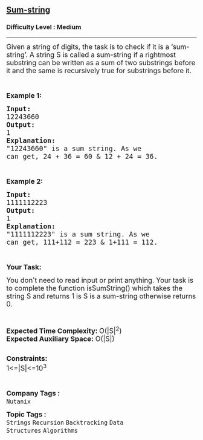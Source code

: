 <h2><a href="https://practice.geeksforgeeks.org/problems/sum-string3151/1">Sum-string</a></h2><h3>Difficulty Level : Medium</h3><hr><div class="problems_problem_content__Xm_eO"><p><span style="font-size:18px">Given a string of digits, the task is to check if it is a ‘sum-string’. A string S is called a sum-string if a rightmost substring can be written as a sum of two substrings before it and the same is recursively true for substrings before it. </span></p>

<p>&nbsp;</p>

<p><strong><span style="font-size:18px">Example 1:</span></strong></p>

<pre><strong><span style="font-size:18px">Input:</span></strong>
<span style="font-size:18px">12243660
<strong>Output:</strong></span>
<span style="font-size:18px">1</span>
<span style="font-size:18px"><strong>Explanation:</strong></span>
<span style="font-size:18px">"12243660" is a sum string. As we </span>
<span style="font-size:18px">can get, 24 + 36 = 60 &amp; 12 + 24 = 36.</span></pre>

<p>&nbsp;</p>

<p><strong><span style="font-size:18px">Example 2:</span></strong></p>

<pre><strong><span style="font-size:18px">Input:</span></strong>
<span style="font-size:18px">1111112223</span>
<strong><span style="font-size:18px">Output:</span></strong>
<span style="font-size:18px">1</span>
<strong><span style="font-size:18px">Explanation:</span></strong>
<span style="font-size:18px">"1111112223" is a sum string. As we </span>
<span style="font-size:18px">can get, 111+112 = 223 &amp; 1+111 = 112.</span></pre>

<p>&nbsp;</p>

<p><strong><span style="font-size:18px">Your Task:</span></strong></p>

<p><span style="font-size:18px">You don't need to read input or print anything. Your task is to complete the function isSumString() which takes the string S and returns 1 is S is a sum-string otherwise returns 0.</span></p>

<p>&nbsp;</p>

<p><span style="font-size:18px"><strong>Expected Time Complexity: </strong>O(|S|<sup>2</sup>)<br>
<strong>Expected Auxiliary Space:</strong> O(|S|)</span><br>
&nbsp;</p>

<p><span style="font-size:18px"><strong>Constraints:</strong><br>
1&lt;=|S|&lt;=10<sup>3</sup></span></p>

<p>&nbsp;</p>
</div><p><span style=font-size:18px><strong>Company Tags : </strong><br><code>Nutanix</code>&nbsp;<br><p><span style=font-size:18px><strong>Topic Tags : </strong><br><code>Strings</code>&nbsp;<code>Recursion</code>&nbsp;<code>Backtracking</code>&nbsp;<code>Data Structures</code>&nbsp;<code>Algorithms</code>&nbsp;